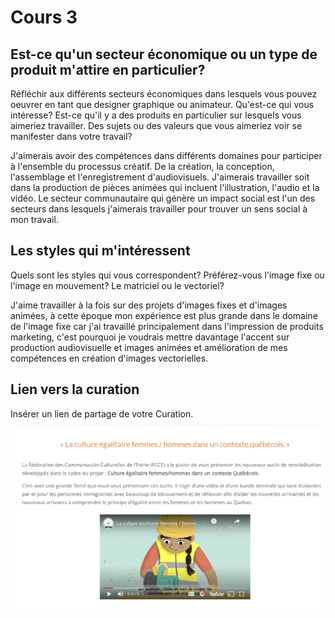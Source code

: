 # Cours 3
## Est-ce qu'un secteur économique ou un type de produit m'attire en particulier? 
Réfléchir aux différents secteurs économiques dans lesquels vous pouvez oeuvrer en tant que designer graphique ou animateur. Qu'est-ce qui vous intéresse? Est-ce qu'il y a des produits en particulier sur lesquels vous aimeriez travailler. Des sujets ou des valeurs que vous aimeriez voir se manifester dans votre travail? 

J'aimerais avoir des compétences dans différents domaines pour participer à l'ensemble du processus créatif.
De la création, la conception, l'assemblage et l'enregistrement d'audiovisuels.
J'aimerais travailler soit dans la production de pièces animées qui incluent l'illustration, l'audio et la vidéo.
Le secteur communautaire qui génère un impact social est l'un des secteurs dans lesquels j'aimerais travailler pour trouver un sens social à mon travail.

## Les styles qui m'intéressent
Quels sont les styles qui vous correspondent? Préférez-vous l'image fixe ou l'image en mouvement? Le matriciel ou le vectoriel?

J'aime travailler à la fois sur des projets d'images fixes et d'images animées, à cette époque mon expérience est plus grande dans le domaine de l'image fixe car j'ai travaillé principalement dans l'impression de produits marketing, c'est pourquoi je voudrais mettre davantage l'accent sur production audiovisuelle et images animées et amélioration de mes compétences en création d'images vectorielles.

## Lien vers la curation
Insérer un lien de partage de votre Curation. 

![Curation](Images/curation.jpg)
